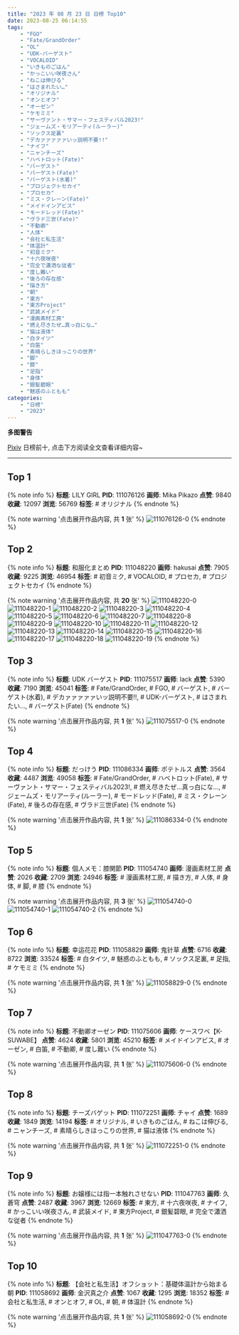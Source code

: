 ```yaml
---
title: "2023 年 08 月 23 日 日榜 Top10"
date: 2023-08-25 06:14:55
tags:
    - "FGO"
    - "Fate/GrandOrder"
    - "OL"
    - "UDK-バーゲスト"
    - "VOCALOID"
    - "いきものごはん"
    - "かっこいい咲夜さん"
    - "ねこは伸びる"
    - "はさまれたい…"
    - "オリジナル"
    - "オンとオフ"
    - "オーゼン"
    - "ケモミミ"
    - "サーヴァント・サマー・フェスティバル2023!"
    - "ジェームズ・モリアーティ(ルーラー)"
    - "ソックス足裏"
    - "デカァァァァァいッ説明不要!!"
    - "ナイフ"
    - "ニャンチーズ"
    - "ハベトロット(Fate)"
    - "バーゲスト"
    - "バーゲスト(Fate)"
    - "バーゲスト(水着)"
    - "プロジェクトセカイ"
    - "プロセカ"
    - "ミス・クレーン(Fate)"
    - "メイドインアビス"
    - "モードレッド(Fate)"
    - "ヴラド三世(Fate)"
    - "不動卿"
    - "人体"
    - "会社と私生活"
    - "体温計"
    - "初音ミク"
    - "十六夜咲夜"
    - "完全で瀟洒な従者"
    - "度し難い"
    - "後ろの存在感"
    - "描き方"
    - "朝"
    - "東方"
    - "東方Project"
    - "武装メイド"
    - "漫画素材工房"
    - "燃え尽きたぜ…真っ白にな…"
    - "猫は液体"
    - "白タイツ"
    - "白笛"
    - "素晴らしきほっこりの世界"
    - "脚"
    - "膝"
    - "足指"
    - "身体"
    - "銀髪碧眼"
    - "魅惑のふともも"
categories:
    - "日榜"
    - "2023"
---
```


<i class="fa fa-triangle-exclamation"></i>**多图警告**<i class="fa fa-triangle-exclamation"></i>

[Pixiv](https://www.pixiv.net/) 日榜前十, 点击下方阅读全文查看详细内容~

<!-- more -->

---

## Top 1

{% note info %}
**标题**: LILY GIRL
**PID**: 111076126 **画师**: Mika Pikazo
**点赞**: 9840 **收藏**: 12097 **浏览**: 56769
**标签**: # オリジナル
{% endnote %}

{% note warning '点击展开作品内容, 共 **1** 张' %}
![111076126-0](https://i.pixiv.re/img-original/img/2023/08/23/00/12/23/111076126_p0.jpg)
{% endnote %}

## Top 2

{% note info %}
**标题**: 和服化まとめ
**PID**: 111048220 **画师**: hakusai
**点赞**: 7905 **收藏**: 9225 **浏览**: 46954
**标签**: # 初音ミク, # VOCALOID, # プロセカ, # プロジェクトセカイ
{% endnote %}

{% note warning '点击展开作品内容, 共 **20** 张' %}
![111048220-0](https://i.pixiv.re/img-original/img/2023/08/22/00/06/25/111048220_p0.jpg)
![111048220-1](https://i.pixiv.re/img-original/img/2023/08/22/00/06/25/111048220_p1.jpg)
![111048220-2](https://i.pixiv.re/img-original/img/2023/08/22/00/06/25/111048220_p2.jpg)
![111048220-3](https://i.pixiv.re/img-original/img/2023/08/22/00/06/25/111048220_p3.jpg)
![111048220-4](https://i.pixiv.re/img-original/img/2023/08/22/00/06/25/111048220_p4.jpg)
![111048220-5](https://i.pixiv.re/img-original/img/2023/08/22/00/06/25/111048220_p5.jpg)
![111048220-6](https://i.pixiv.re/img-original/img/2023/08/22/00/06/25/111048220_p6.jpg)
![111048220-7](https://i.pixiv.re/img-original/img/2023/08/22/00/06/25/111048220_p7.jpg)
![111048220-8](https://i.pixiv.re/img-original/img/2023/08/22/00/06/25/111048220_p8.jpg)
![111048220-9](https://i.pixiv.re/img-original/img/2023/08/22/00/06/25/111048220_p9.jpg)
![111048220-10](https://i.pixiv.re/img-original/img/2023/08/22/00/06/25/111048220_p10.jpg)
![111048220-11](https://i.pixiv.re/img-original/img/2023/08/22/00/06/25/111048220_p11.jpg)
![111048220-12](https://i.pixiv.re/img-original/img/2023/08/22/00/06/25/111048220_p12.jpg)
![111048220-13](https://i.pixiv.re/img-original/img/2023/08/22/00/06/25/111048220_p13.jpg)
![111048220-14](https://i.pixiv.re/img-original/img/2023/08/22/00/06/25/111048220_p14.jpg)
![111048220-15](https://i.pixiv.re/img-original/img/2023/08/22/00/06/25/111048220_p15.jpg)
![111048220-16](https://i.pixiv.re/img-original/img/2023/08/22/00/06/25/111048220_p16.jpg)
![111048220-17](https://i.pixiv.re/img-original/img/2023/08/22/00/06/25/111048220_p17.jpg)
![111048220-18](https://i.pixiv.re/img-original/img/2023/08/22/00/06/25/111048220_p18.jpg)
![111048220-19](https://i.pixiv.re/img-original/img/2023/08/22/00/06/25/111048220_p19.jpg)
{% endnote %}

## Top 3

{% note info %}
**标题**: UDK バーゲスト
**PID**: 111075517 **画师**: lack
**点赞**: 5390 **收藏**: 7190 **浏览**: 45041
**标签**: # Fate/GrandOrder, # FGO, # バーゲスト, # バーゲスト(水着), # デカァァァァァいッ説明不要!!, # UDK-バーゲスト, # はさまれたい…, # バーゲスト(Fate)
{% endnote %}

{% note warning '点击展开作品内容, 共 **1** 张' %}
![111075517-0](https://i.pixiv.re/img-original/img/2023/08/23/00/00/42/111075517_p0.png)
{% endnote %}

## Top 4

{% note info %}
**标题**: だっけう
**PID**: 111086334 **画师**: ポテトルス
**点赞**: 3564 **收藏**: 4487 **浏览**: 49058
**标签**: # Fate/GrandOrder, # ハベトロット(Fate), # サーヴァント・サマー・フェスティバル2023!, # 燃え尽きたぜ…真っ白にな…, # ジェームズ・モリアーティ(ルーラー), # モードレッド(Fate), # ミス・クレーン(Fate), # 後ろの存在感, # ヴラド三世(Fate)
{% endnote %}

{% note warning '点击展开作品内容, 共 **1** 张' %}
![111086334-0](https://i.pixiv.re/img-original/img/2023/08/23/12/08/38/111086334_p0.jpg)
{% endnote %}

## Top 5

{% note info %}
**标题**: 個人メモ：膝関節
**PID**: 111054740 **画师**: 漫画素材工房
**点赞**: 2026 **收藏**: 2709 **浏览**: 24946
**标签**: # 漫画素材工房, # 描き方, # 人体, # 身体, # 脚, # 膝
{% endnote %}

{% note warning '点击展开作品内容, 共 **3** 张' %}
![111054740-0](https://i.pixiv.re/img-original/img/2023/08/22/07/00/04/111054740_p0.jpg)
![111054740-1](https://i.pixiv.re/img-original/img/2023/08/22/07/00/04/111054740_p1.jpg)
![111054740-2](https://i.pixiv.re/img-original/img/2023/08/22/07/00/04/111054740_p2.jpg)
{% endnote %}

## Top 6

{% note info %}
**标题**: 幸运花花
**PID**: 111058829 **画师**: 鬼针草
**点赞**: 6716 **收藏**: 8722 **浏览**: 33524
**标签**: # 白タイツ, # 魅惑のふともも, # ソックス足裏, # 足指, # ケモミミ
{% endnote %}

{% note warning '点击展开作品内容, 共 **1** 张' %}
![111058829-0](https://i.pixiv.re/img-original/img/2023/08/22/12/08/55/111058829_p0.jpg)
{% endnote %}

## Top 7

{% note info %}
**标题**: 不動卿オーゼン
**PID**: 111075606 **画师**: ケースワベ【K-SUWABE】
**点赞**: 4624 **收藏**: 5801 **浏览**: 45210
**标签**: # メイドインアビス, # オーゼン, # 白笛, # 不動卿, # 度し難い
{% endnote %}

{% note warning '点击展开作品内容, 共 **1** 张' %}
![111075606-0](https://i.pixiv.re/img-original/img/2023/08/23/00/01/23/111075606_p0.jpg)
{% endnote %}

## Top 8

{% note info %}
**标题**: チーズバゲット
**PID**: 111072251 **画师**: チャイ
**点赞**: 1689 **收藏**: 1849 **浏览**: 14194
**标签**: # オリジナル, # いきものごはん, # ねこは伸びる, # ニャンチーズ, # 素晴らしきほっこりの世界, # 猫は液体
{% endnote %}

{% note warning '点击展开作品内容, 共 **1** 张' %}
![111072251-0](https://i.pixiv.re/img-original/img/2023/08/22/22/21/44/111072251_p0.png)
{% endnote %}

## Top 9

{% note info %}
**标题**: お嬢様には指一本触れさせない
**PID**: 111047763 **画师**: 久蒼穹
**点赞**: 2487 **收藏**: 3967 **浏览**: 12669
**标签**: # 東方, # 十六夜咲夜, # ナイフ, # かっこいい咲夜さん, # 武装メイド, # 東方Project, # 銀髪碧眼, # 完全で瀟洒な従者
{% endnote %}

{% note warning '点击展开作品内容, 共 **1** 张' %}
![111047763-0](https://i.pixiv.re/img-original/img/2023/08/22/00/00/23/111047763_p0.png)
{% endnote %}

## Top 10

{% note info %}
**标题**: 【会社と私生活】オフショット：基礎体温計から始まる朝
**PID**: 111058692 **画师**: 金沢真之介
**点赞**: 1067 **收藏**: 1295 **浏览**: 18352
**标签**: # 会社と私生活, # オンとオフ, # OL, # 朝, # 体温計
{% endnote %}

{% note warning '点击展开作品内容, 共 **1** 张' %}
![111058692-0](https://i.pixiv.re/img-original/img/2023/08/22/12/02/04/111058692_p0.jpg)
{% endnote %}
